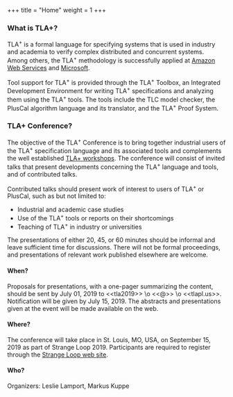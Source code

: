 +++
title = "Home"
weight = 1
+++

<!--
{{% notice note %}}
*If you want a video introduction, come watch my [Strange Loop talk](https://www.youtube.com/watch?v=_9B__0S21y8) on TLA+!*
{{% /notice %}}
-->
### What is TLA+?
<!-- Point at industrial success stories of TLA+ (Amazon/Microsoft/...) -->
TLA<sup>+</sup> is a formal language for specifying systems that is used in industry and academia to verify complex distributed and concurrent systems. Among others, the TLA<sup>+</sup> methodology is successfully applied at [Amazon Web Services](http://lamport.azurewebsites.net/tla/amazon.html) and [Microsoft](https://azure.microsoft.com/en-us/blog/azure-cosmos-db-pushing-the-frontier-of-globally-distributed-databases/).

Tool support for TLA<sup>+</sup> is provided through the TLA<sup>+</sup> Toolbox, an Integrated Development Environment for writing TLA<sup>+</sup> specifications and analyzing them using the TLA<sup>+</sup> tools. The tools include the TLC model checker, the PlusCal algorithm language and its translator, and the TLA<sup>+</sup> Proof System.

### TLA+ Conference?

The objective of the TLA<sup>+</sup> Conference is to bring together industrial users of the TLA<sup>+</sup> specification language and its associated tools and complements the well established [TLA+ workshops](http://tla2018.loria.fr/). The conference will consist of invited talks that present developments concerning the TLA<sup>+</sup> language and tools, and of contributed talks.

Contributed talks should present work of interest to users of TLA<sup>+</sup> or PlusCal, such as but not limited to:

* Industrial and academic case studies
* Use of the TLA<sup>+</sup> tools or reports on their shortcomings
* Teaching of TLA<sup>+</sup> in industry or universities

The presentations of either 20, 45, or 60 minutes should be informal and leave sufficient time for discussions. There will not be formal proceedings, and presentations of relevant work published elsewhere are welcome.

#### When?

Proposals for presentations, with a one-pager summarizing the content, should be sent by July 01, 2019 to \<\<tla2019>> \o \<\<@>> \o \<\<tlapl.us>>. Notification will be given by July 15, 2019. The abstracts and presentations given at the event will be made available on the web.

#### Where?

The conference will take place in St. Louis, MO, USA, on September 15, 2019 as part of Strange Loop 2019. Participants are required to register through the [Strange Loop web site](https://thestrangeloop.com/register.html).

#### Who?
Organizers: Leslie Lamport, Markus Kuppe

